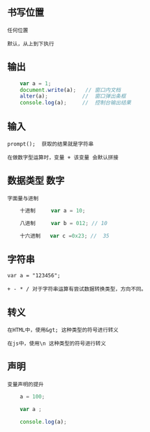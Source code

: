 ## 书写位置

    任何位置

    默认，从上到下执行

##  输出

```js
    var a = 1;
    document.write(a);   // 窗口内文档
    alter(a);           //  窗口弹出条框
    console.log(a);     //  控制台输出结果
```

## 输入

    prompt();  获取的结果就是字符串

    在做数字型运算时，变量 + 该变量 会默认拼接


## 数据类型 数字

    字面量与进制
```js
    十进制     var a = 10; 

    八进制     var b = 012; // 10

    十六进制   var c =0x23; //  35
```


## 字符串 

    var a = "123456";

    + - * / 对于字符串运算有尝试数据转换类型，方向不同。

## 转义

    在HTML中，使用&gt; 这种类型的符号进行转义

    在js中，使用\n 这种类型的符号进行转义


## 声明

    变量声明的提升
```js
    a = 100;

    var a ;
    
    console.log(a);
```

